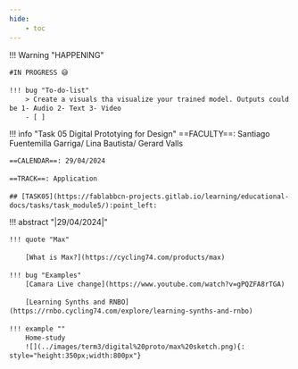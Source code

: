 ```yaml
---
hide:
    - toc
---
```




!!! Warning "HAPPENING"  
    
    #IN PROGRESS 😅

    !!! bug "To-do-list"
        > Create a visuals tha visualize your trained model. Outputs could be 1- Audio 2- Text 3- Video
        - [ ] 


!!! info "Task 05 Digital Prototying for Design"
    ==FACULTY==: Santiago Fuentemilla Garriga/ Lina Bautista/ Gerard Valls

    ==CALENDAR==: 29/04/2024 

    ==TRACK==: Application

    ## [TASK05](https://fablabbcn-projects.gitlab.io/learning/educational-docs/tasks/task_module5/):point_left:


!!! abstract "|29/04/2024|"

    !!! quote "Max"

        [What is Max?](https://cycling74.com/products/max)

    !!! bug "Examples"
        [Camara Live change](https://www.youtube.com/watch?v=gPQZFA8rTGA)
            
        [Learning Synths and RNBO](https://rnbo.cycling74.com/explore/learning-synths-and-rnbo)

    !!! example ""
        Home-study
        ![](../images/term3/digital%20proto/max%20sketch.png){: style="height:350px;width:800px"}